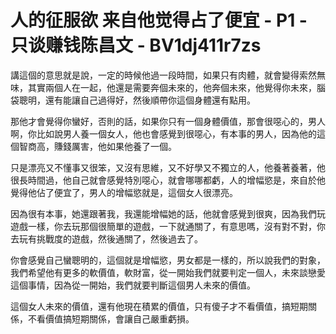 # 人的征服欲 来自他觉得占了便宜 - P1 - 只谈赚钱陈昌文 - BV1dj411r7zs

講這個的意思就是說，一定的時候他過一段時間，如果只有肉體，就會變得索然無味，其實兩個人在一起，他還是需要奔個未來的，他奔個未來，他覺得你未來，腦袋聰明，還有能讓自己過得好，然後順帶你這個身體還有點用。

那他才會覺得你蠻好，否則的話，如果你只有一個身體價值，那會很噁心的，男人啊，你比如說男人養一個女人，他也會感覺到很噁心，有本事的男人，因為他的這個智商高，賺錢厲害，他如果他養了一個。

只是漂亮又不懂事又很笨，又沒有思維，又不好學又不獨立的人，他養著養著，他很長時間過，他自己就會感覺特別噁心，就會哪哪都虧，人的增幅慾是，來自於他覺得他佔了便宜了，男人的增幅慾就是，這個女人很漂亮。

因為很有本事，她還跟著我，我還能增幅她的話，他就會感覺到很爽，因為我們玩遊戲一樣，你去玩那個很簡單的遊戲，一下就通關了，有意思嗎，沒有對不對，你去玩有挑戰度的遊戲，然後通關了，然後過去了。

你會感覺自己蠻聰明的，這個就是增幅慾，男女都是一樣的，所以說我們的對象，我們希望他有更多的軟價值，軟財富，從一開始我們就要判定一個人，未來談戀愛這個事情，因為從一開始，我們就要判斷這個男人未來的價值。

這個女人未來的價值，還有他現在積累的價值，只有傻子才不看價值，搞短期關係，不看價值搞短期關係，會讓自己嚴重虧損。

